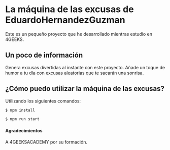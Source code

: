 # La máquina de las excusas de EduardoHernandezGuzman
Este es un pequeño proyecto que he desarrollado mientras estudio en 4GEEKS.

## Un poco de información
Genera excusas divertidas al instante con este proyecto. Añade un toque de humor a tu día con excusas aleatorias que te sacarán una sonrisa.  

## ¿Cómo puedo utilizar la máquina de las excusas?

Utilizando los siguientes comandos:

```bash
$ npm install
```
```bash
$ npm run start
```
#### Agradecimientos

A 4GEEKSACADEMY por su formación.

